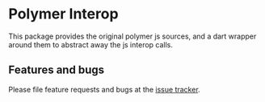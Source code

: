 # Polymer Interop

This package provides the original polymer js sources, and a dart wrapper around
them to abstract away the js interop calls.

## Features and bugs

Please file feature requests and bugs at the [issue tracker][tracker].

[tracker]: https://github.com/dart-lang/polymer_interop/issues
